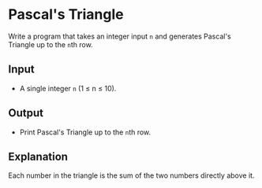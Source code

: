# Pascal's Triangle

Write a program that takes an integer input `n` and generates Pascal's Triangle up to the `n`th row.

## Input
- A single integer `n` (1 ≤ n ≤ 10).

## Output
- Print Pascal's Triangle up to the `n`th row.



## Explanation
Each number in the triangle is the sum of the two numbers directly above it.
